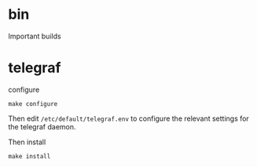 # bin
Important builds

# telegraf

configure
```shell
make configure
```

Then edit `/etc/default/telegraf.env` to configure the relevant settings for the
telegraf daemon.


Then install
```shell
make install
```
